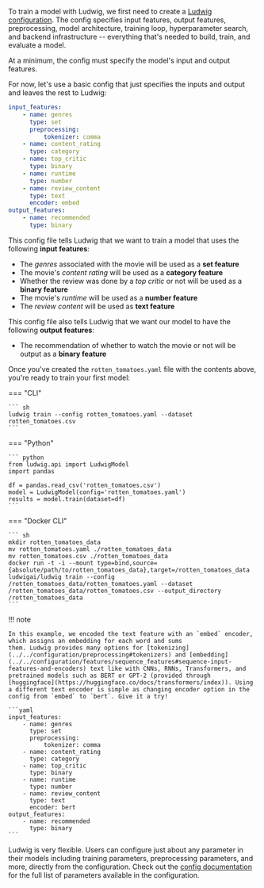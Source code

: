 To train a model with Ludwig, we first need to create a [Ludwig configuration](../../configuration). The config specifies input features, output features, preprocessing, model architecture, training loop, hyperparameter search, and backend infrastructure -- everything that's needed to build, train, and evaluate a model.

At a minimum, the config must specify the model's input and output features.

For now, let's use a basic config that just specifies the inputs and output and leaves the rest to Ludwig:

``` yaml title="rotten_tomatoes.yaml"
input_features:
    - name: genres
      type: set
      preprocessing:
          tokenizer: comma
    - name: content_rating
      type: category
    - name: top_critic
      type: binary
    - name: runtime
      type: number
    - name: review_content
      type: text
      encoder: embed
output_features:
    - name: recommended
      type: binary
```

This config file tells Ludwig that we want to train a model that uses the following **input features**:

- The *genres* associated with the movie will be used as a **set feature**
- The movie's *content rating* will be used as a **category feature**
- Whether the review was done by a *top critic* or not will be used as a **binary feature**
- The movie's *runtime* will be used as a **number feature**
- The *review content* will be used as **text feature**

This config file also tells Ludwig that we want our model to have the following **output features**:

- The recommendation of whether to watch the movie or not will be output as a **binary feature**

Once you've created the `rotten_tomatoes.yaml` file with the contents above, you're ready to train your first model:

=== "CLI"

    ``` sh
    ludwig train --config rotten_tomatoes.yaml --dataset rotten_tomatoes.csv
    ```

=== "Python"

    ``` python
    from ludwig.api import LudwigModel
    import pandas

    df = pandas.read_csv('rotten_tomatoes.csv')
    model = LudwigModel(config='rotten_tomatoes.yaml')
    results = model.train(dataset=df)
    ```

=== "Docker CLI"

    ``` sh
    mkdir rotten_tomatoes_data
    mv rotten_tomatoes.yaml ./rotten_tomatoes_data
    mv rotten_tomatoes.csv ./rotten_tomatoes_data
    docker run -t -i --mount type=bind,source={absolute/path/to/rotten_tomatoes_data},target=/rotten_tomatoes_data ludwigai/ludwig train --config /rotten_tomatoes_data/rotten_tomatoes.yaml --dataset /rotten_tomatoes_data/rotten_tomatoes.csv --output_directory /rotten_tomatoes_data
    ```

!!! note

    In this example, we encoded the text feature with an `embed` encoder, which assigns an embedding for each word and sums
    them. Ludwig provides many options for [tokenizing](../../configuration/preprocessing#tokenizers) and [embedding](../../configuration/features/sequence_features#sequence-input-features-and-encoders) text like with CNNs, RNNs, Transformers, and pretrained models such as BERT or GPT-2 (provided through [huggingface](https://huggingface.co/docs/transformers/index)). Using a different text encoder is simple as changing encoder option in the config from `embed` to `bert`. Give it a try!

    ```yaml
    input_features:
        - name: genres
          type: set
          preprocessing:
              tokenizer: comma
        - name: content_rating
          type: category
        - name: top_critic
          type: binary
        - name: runtime
          type: number
        - name: review_content
          type: text
          encoder: bert
    output_features:
        - name: recommended
          type: binary
    ```

Ludwig is very flexible. Users can configure just about any parameter in their models including training parameters, preprocessing parameters, and more, directly from the configuration. Check out the [config documentation](/ludwig-docs/user_guide/configuration) for the full list of parameters available in the configuration.
